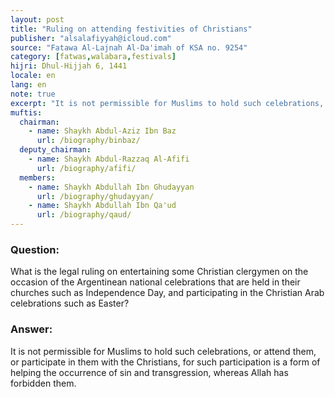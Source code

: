 ```yaml
---
layout: post
title: "Ruling on attending festivities of Christians"
publisher: "alsalafiyyah@icloud.com"
source: "Fatawa Al-Lajnah Al-Da'imah of KSA no. 9254"
category: [fatwas,walabara,festivals]
hijri: Dhul-Hijjah 6, 1441
locale: en
lang: en
note: true
excerpt: "It is not permissible for Muslims to hold such celebrations, or attend them, or participate in them with the Christians, for such participation is a form of helping the occurrence of sin and transgression, whereas Allah has forbidden them."
muftis:
  chairman: 
    - name: Shaykh Abdul-Aziz Ibn Baz
      url: /biography/binbaz/
  deputy_chairman:
    - name: Shaykh Abdul-Razzaq Al-Afifi
      url: /biography/afifi/
  members: 
    - name: Shaykh Abdullah Ibn Ghudayyan
      url: /biography/ghudayyan/
    - name: Shaykh Abdullah Ibn Qa'ud
      url: /biography/qaud/
---
```


### Question: 
 
What is the legal ruling on entertaining some Christian clergymen on the occasion of the Argentinean national celebrations that are held in their churches such as Independence Day, and participating in the Christian Arab celebrations such as Easter?

### Answer:

It is not permissible for Muslims to hold such celebrations, or attend them, or participate in them with the Christians, for such participation is a form of helping the occurrence of sin and transgression, whereas Allah has forbidden them.
